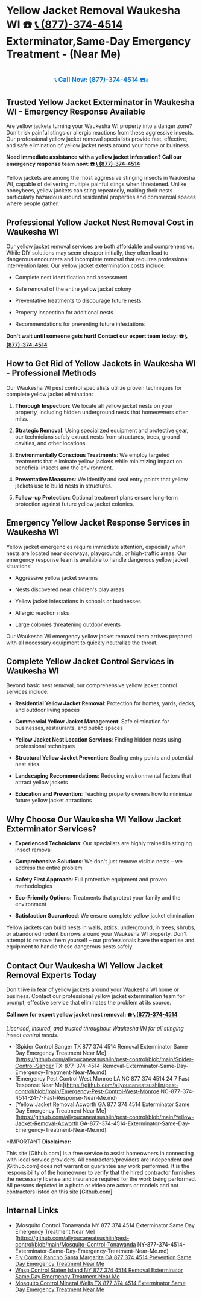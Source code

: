 # Yellow Jacket Removal Waukesha WI ☎️ [📞 (877)-374-4514](https://pest-control-4514.netlify.app) Exterminator,Same-Day Emergency Treatment - (Near Me)
# 

<p align="center" style="font-size: 1.2em; font-weight: bold; margin: 20px 0;">
  <a href="https://pest-control-4514.netlify.app" target="_blank" style="color: #007BFF; text-decoration: none;">📞 Call Now: (877)-374-4514 ☎️💧</a>
</p>

## Trusted Yellow Jacket Exterminator in Waukesha WI - Emergency Response Available

Are yellow jackets turning your Waukesha WI property into a danger zone? Don't risk painful stings or allergic reactions from these aggressive insects. Our professional yellow jacket removal specialists provide fast, effective, and safe elimination of yellow jacket nests around your home or business.

**Need immediate assistance with a yellow jacket infestation? Call our emergency response team now: ☎️ [📞 (877)-374-4514](https://pest-control-4514.netlify.app)**

Yellow jackets are among the most aggressive stinging insects in Waukesha WI, capable of delivering multiple painful stings when threatened. Unlike honeybees, yellow jackets can sting repeatedly, making their nests particularly hazardous around residential properties and commercial spaces where people gather.

## Professional Yellow Jacket Nest Removal Cost in Waukesha WI

Our yellow jacket removal services are both affordable and comprehensive. While DIY solutions may seem cheaper initially, they often lead to dangerous encounters and incomplete removal that requires professional intervention later. Our yellow jacket extermination costs include:

- Complete nest identification and assessment

- Safe removal of the entire yellow jacket colony

- Preventative treatments to discourage future nests

- Property inspection for additional nests

- Recommendations for preventing future infestations

**Don't wait until someone gets hurt! Contact our expert team today: ☎️ [📞 (877)-374-4514](https://pest-control-4514.netlify.app)**

## How to Get Rid of Yellow Jackets in Waukesha WI - Professional Methods

Our Waukesha WI pest control specialists utilize proven techniques for complete yellow jacket elimination:

1. **Thorough Inspection**: We locate all yellow jacket nests on your property, including hidden underground nests that homeowners often miss.

2. **Strategic Removal**: Using specialized equipment and protective gear, our technicians safely extract nests from structures, trees, ground cavities, and other locations.

3. **Environmentally Conscious Treatments**: We employ targeted treatments that eliminate yellow jackets while minimizing impact on beneficial insects and the environment.

4. **Preventative Measures**: We identify and seal entry points that yellow jackets use to build nests in structures.

5. **Follow-up Protection**: Optional treatment plans ensure long-term protection against future yellow jacket colonies.

## Emergency Yellow Jacket Response Services in Waukesha WI

Yellow jacket emergencies require immediate attention, especially when nests are located near doorways, playgrounds, or high-traffic areas. Our emergency response team is available to handle dangerous yellow jacket situations:

- Aggressive yellow jacket swarms

- Nests discovered near children's play areas

- Yellow jacket infestations in schools or businesses

- Allergic reaction risks

- Large colonies threatening outdoor events

Our Waukesha WI emergency yellow jacket removal team arrives prepared with all necessary equipment to quickly neutralize the threat.

## Complete Yellow Jacket Control Services in Waukesha WI

Beyond basic nest removal, our comprehensive yellow jacket control services include:

- **Residential Yellow Jacket Removal**: Protection for homes, yards, decks, and outdoor living spaces

- **Commercial Yellow Jacket Management**: Safe elimination for businesses, restaurants, and public spaces

- **Yellow Jacket Nest Location Services**: Finding hidden nests using professional techniques

- **Structural Yellow Jacket Prevention**: Sealing entry points and potential nest sites

- **Landscaping Recommendations**: Reducing environmental factors that attract yellow jackets

- **Education and Prevention**: Teaching property owners how to minimize future yellow jacket attractions

## Why Choose Our Waukesha WI Yellow Jacket Exterminator Services?

- **Experienced Technicians**: Our specialists are highly trained in stinging insect removal

- **Comprehensive Solutions**: We don't just remove visible nests – we address the entire problem

- **Safety First Approach**: Full protective equipment and proven methodologies

- **Eco-Friendly Options**: Treatments that protect your family and the environment

- **Satisfaction Guaranteed**: We ensure complete yellow jacket elimination

Yellow jackets can build nests in walls, attics, underground, in trees, shrubs, or abandoned rodent burrows around your Waukesha WI property. Don't attempt to remove them yourself – our professionals have the expertise and equipment to handle these dangerous pests safely.

## Contact Our Waukesha WI Yellow Jacket Removal Experts Today

Don't live in fear of yellow jackets around your Waukesha WI home or business. Contact our professional yellow jacket extermination team for prompt, effective service that eliminates the problem at its source.

**Call now for expert yellow jacket nest removal: ☎️ [📞 (877)-374-4514](https://pest-control-4514.netlify.app)**

*Licensed, insured, and trusted throughout Waukesha WI for all stinging insect control needs.*


- [Spider Control Sanger TX 877 374 4514 Removal Exterminator Same Day Emergency Treatment Near Me](https://github.com/allyoucaneatsushiin/pest-control/blob/main/Spider-Control-Sanger TX-877-374-4514-Removal-Exterminator-Same-Day-Emergency-Treatment-Near-Me.md)
- [Emergency Pest Control West Monroe LA NC 877 374 4514 24 7 Fast Response Near Me](https://github.com/allyoucaneatsushiin/pest-control/blob/main/Emergency-Pest-Control-West-Monroe NC-877-374-4514-24-7-Fast-Response-Near-Me.md)
- [Yellow Jacket Removal Acworth GA 877 374 4514 Exterminator Same Day Emergency Treatment Near Me](https://github.com/allyoucaneatsushiin/pest-control/blob/main/Yellow-Jacket-Removal-Acworth GA-877-374-4514-Exterminator-Same-Day-Emergency-Treatment-Near-Me.md)


*IMPORTANT **Disclaimer:**  

This site [Github.com] is a free service to assist homeowners in connecting with local service providers. All contractors/providers are independent and [Github.com] does not warrant or guarantee any work performed. It is the responsibility of the homeowner to verify that the hired contractor furnishes the necessary license and insurance required for the work being performed. All persons depicted in a photo or video are actors or models and not contractors listed on this site [Github.com].


## Internal Links
- [Mosquito Control Tonawanda NY 877 374 4514 Exterminator Same Day Emergency Treatment Near Me](https://github.com/allyoucaneatsushiin/pest-control/blob/main/Mosquito-Control-Tonawanda NY-877-374-4514-Exterminator-Same-Day-Emergency-Treatment-Near-Me.md)
- [Fly Control Rancho Santa Margarita CA 877 374 4514 Prevention Same Day Emergency Treatment Near Me](https://github.com/allyoucaneatsushiin/pest-control/blob/main/Fly-Control-Rancho-Santa-Margarita-877-374-4514-Prevention-Same-Day-Emergency-Treatment-Near-Me.md)
- [Wasp Control Staten Island NY 877 374 4514 Removal Exterminator Same Day Emergency Treatment Near Me](https://github.com/allyoucaneatsushiin/pest-control/blob/main/Wasp-Control-Staten-Island-NY-877-374-4514-Removal-Exterminator-Same-Day-Emergency-Treatment-Near-Me.md)
- [Mosquito Control Mineral Wells TX 877 374 4514 Exterminator Same Day Emergency Treatment Near Me](https://github.com/allyoucaneatsushiin/pest-control/blob/main/Mosquito-Control-Mineral-Wells-877-374-4514-Exterminator-Same-Day-Emergency-Treatment-Near-Me.md)

